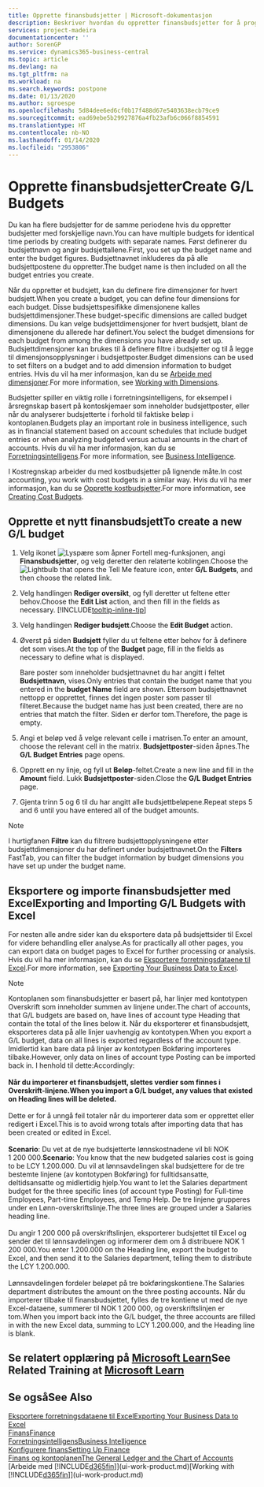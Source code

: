 ```yaml
---
title: Opprette finansbudsjetter | Microsoft-dokumentasjon
description: Beskriver hvordan du oppretter finansbudsjetter for å prognostisere ulike økonomiske aktiviteter og tilordne dimensjoner for forretningsanalyseformål.
services: project-madeira
documentationcenter: ''
author: SorenGP
ms.service: dynamics365-business-central
ms.topic: article
ms.devlang: na
ms.tgt_pltfrm: na
ms.workload: na
ms.search.keywords: postpone
ms.date: 01/13/2020
ms.author: sgroespe
ms.openlocfilehash: 5d84dee6ed6cf0b17f488d67e5403638ecb79ce9
ms.sourcegitcommit: ead69ebe5b29927876a4fb23afb6c066f8854591
ms.translationtype: HT
ms.contentlocale: nb-NO
ms.lasthandoff: 01/14/2020
ms.locfileid: "2953806"
---
```

# <a name="create-gl-budgets"></a><span data-ttu-id="dd430-103">Opprette finansbudsjetter</span><span class="sxs-lookup"><span data-stu-id="dd430-103">Create G/L Budgets</span></span>
<span data-ttu-id="dd430-104">Du kan ha flere budsjetter for de samme periodene hvis du oppretter budsjetter med forskjellige navn.</span><span class="sxs-lookup"><span data-stu-id="dd430-104">You can have multiple budgets for identical time periods by creating budgets with separate names.</span></span> <span data-ttu-id="dd430-105">Først definerer du budsjettnavn og angir budsjettallene.</span><span class="sxs-lookup"><span data-stu-id="dd430-105">First, you set up the budget name and enter the budget figures.</span></span> <span data-ttu-id="dd430-106">Budsjettnavnet inkluderes da på alle budsjettpostene du oppretter.</span><span class="sxs-lookup"><span data-stu-id="dd430-106">The budget name is then included on all the budget entries you create.</span></span>  

<span data-ttu-id="dd430-107">Når du oppretter et budsjett, kan du definere fire dimensjoner for hvert budsjett.</span><span class="sxs-lookup"><span data-stu-id="dd430-107">When you create a budget, you can define four dimensions for each budget.</span></span> <span data-ttu-id="dd430-108">Disse budsjettspesifikke dimensjonene kalles budsjettdimensjoner.</span><span class="sxs-lookup"><span data-stu-id="dd430-108">These budget-specific dimensions are called budget dimensions.</span></span> <span data-ttu-id="dd430-109">Du kan velge budsjettdimensjoner for hvert budsjett, blant de dimensjonene du allerede har definert.</span><span class="sxs-lookup"><span data-stu-id="dd430-109">You select the budget dimensions for each budget from among the dimensions you have already set up.</span></span> <span data-ttu-id="dd430-110">Budsjettdimensjoner kan brukes til å definere filtre i budsjetter og til å legge til dimensjonsopplysninger i budsjettposter.</span><span class="sxs-lookup"><span data-stu-id="dd430-110">Budget dimensions can be used to set filters on a budget and to add dimension information to budget entries.</span></span> <span data-ttu-id="dd430-111">Hvis du vil ha mer informasjon, kan du se [Arbeide med dimensjoner](finance-dimensions.md).</span><span class="sxs-lookup"><span data-stu-id="dd430-111">For more information, see [Working with Dimensions](finance-dimensions.md).</span></span>

<span data-ttu-id="dd430-112">Budsjetter spiller en viktig rolle i forretningsintelligens, for eksempel i årsregnskap basert på kontoskjemaer som inneholder budsjettposter, eller når du analyserer budsjetterte i forhold til faktiske beløp i kontoplanen.</span><span class="sxs-lookup"><span data-stu-id="dd430-112">Budgets play an important role in business intelligence, such as in financial statement based on account schedules that include budget entries or when analyzing budgeted versus actual amounts in the chart of accounts.</span></span> <span data-ttu-id="dd430-113">Hvis du vil ha mer informasjon, kan du se [Forretningsintelligens](bi.md).</span><span class="sxs-lookup"><span data-stu-id="dd430-113">For more information, see [Business Intelligence](bi.md).</span></span>

<span data-ttu-id="dd430-114">I Kostregnskap arbeider du med kostbudsjetter på lignende måte.</span><span class="sxs-lookup"><span data-stu-id="dd430-114">In cost accounting, you work with cost budgets in a similar way.</span></span> <span data-ttu-id="dd430-115">Hvis du vil ha mer informasjon, kan du se [Opprette kostbudsjetter](finance-create-cost-budgets.md).</span><span class="sxs-lookup"><span data-stu-id="dd430-115">For more information, see [Creating Cost Budgets](finance-create-cost-budgets.md).</span></span>    

## <a name="to-create-a-new-gl-budget"></a><span data-ttu-id="dd430-116">Opprette et nytt finansbudsjett</span><span class="sxs-lookup"><span data-stu-id="dd430-116">To create a new G/L budget</span></span>  
1. <span data-ttu-id="dd430-117">Velg ikonet ![Lyspære som åpner Fortell meg-funksjonen](media/ui-search/search_small.png "Fortell hva du vil gjøre"), angi **Finansbudsjetter**, og velg deretter den relaterte koblingen.</span><span class="sxs-lookup"><span data-stu-id="dd430-117">Choose the ![Lightbulb that opens the Tell Me feature](media/ui-search/search_small.png "Tell me what you want to do") icon, enter **G/L Budgets**, and then choose the related link.</span></span>  
2. <span data-ttu-id="dd430-118">Velg handlingen **Rediger oversikt**, og fyll deretter ut feltene etter behov.</span><span class="sxs-lookup"><span data-stu-id="dd430-118">Choose the **Edit List** action, and then fill in the fields as necessary.</span></span> [!INCLUDE[tooltip-inline-tip](includes/tooltip-inline-tip_md.md)]  
3. <span data-ttu-id="dd430-119">Velg handlingen **Rediger budsjett**.</span><span class="sxs-lookup"><span data-stu-id="dd430-119">Choose the **Edit Budget** action.</span></span>
4. <span data-ttu-id="dd430-120">Øverst på siden **Budsjett** fyller du ut feltene etter behov for å definere det som vises.</span><span class="sxs-lookup"><span data-stu-id="dd430-120">At the top of the **Budget** page, fill in the fields as necessary to define what is displayed.</span></span>  

    <span data-ttu-id="dd430-121">Bare poster som inneholder budsjettnavnet du har angitt i feltet **Budsjettnavn**, vises.</span><span class="sxs-lookup"><span data-stu-id="dd430-121">Only entries that contain the budget name that you entered in the **budget Name** field are shown.</span></span> <span data-ttu-id="dd430-122">Ettersom budsjettnavnet nettopp er opprettet, finnes det ingen poster som passer til filteret.</span><span class="sxs-lookup"><span data-stu-id="dd430-122">Because the budget name has just been created, there are no entries that match the filter.</span></span> <span data-ttu-id="dd430-123">Siden er derfor tom.</span><span class="sxs-lookup"><span data-stu-id="dd430-123">Therefore, the page is empty.</span></span>  
5. <span data-ttu-id="dd430-124">Angi et beløp ved å velge relevant celle i matrisen.</span><span class="sxs-lookup"><span data-stu-id="dd430-124">To enter an amount, choose the relevant cell in the matrix.</span></span> <span data-ttu-id="dd430-125">**Budsjettposter**-siden åpnes.</span><span class="sxs-lookup"><span data-stu-id="dd430-125">The **G/L Budget Entries** page opens.</span></span>  
6. <span data-ttu-id="dd430-126">Opprett en ny linje, og fyll ut **Beløp**-feltet.</span><span class="sxs-lookup"><span data-stu-id="dd430-126">Create a new line and fill in the **Amount** field.</span></span> <span data-ttu-id="dd430-127">Lukk **Budsjettposter**-siden.</span><span class="sxs-lookup"><span data-stu-id="dd430-127">Close the **G/L Budget Entries** page.</span></span>  
7. <span data-ttu-id="dd430-128">Gjenta trinn 5 og 6 til du har angitt alle budsjettbeløpene.</span><span class="sxs-lookup"><span data-stu-id="dd430-128">Repeat steps 5 and 6 until you have entered all of the budget amounts.</span></span>  

> [!NOTE]  
>  <span data-ttu-id="dd430-129">I hurtigfanen **Filtre** kan du filtrere budsjettopplysningene etter budsjettdimensjoner du har definert under budsjettnavnet.</span><span class="sxs-lookup"><span data-stu-id="dd430-129">On the **Filters** FastTab, you can filter the budget information by budget dimensions you have set up under the budget name.</span></span>

## <a name="exporting-and-importing-gl-budgets-with-excel"></a><span data-ttu-id="dd430-130">Eksportere og importe finansbudsjetter med Excel</span><span class="sxs-lookup"><span data-stu-id="dd430-130">Exporting and Importing G/L Budgets with Excel</span></span>
<span data-ttu-id="dd430-131">For nesten alle andre sider kan du eksportere data på budsjettsider til Excel for videre behandling eller analyse.</span><span class="sxs-lookup"><span data-stu-id="dd430-131">As for practically all other pages, you can export data on budget pages to Excel for further processing or analysis.</span></span> <span data-ttu-id="dd430-132">Hvis du vil ha mer informasjon, kan du se [Eksportere forretningsdataene til Excel](about-export-data.md).</span><span class="sxs-lookup"><span data-stu-id="dd430-132">For more information, see [Exporting Your Business Data to Excel](about-export-data.md).</span></span>

> [!NOTE]
> <span data-ttu-id="dd430-133">Kontoplanen som finansbudsjetter er basert på, har linjer med kontotypen Overskrift som inneholder summen av linjene under.</span><span class="sxs-lookup"><span data-stu-id="dd430-133">The chart of accounts, that G/L budgets are based on, have lines of account type Heading that contain the total of the lines below it.</span></span> <span data-ttu-id="dd430-134">Når du eksporterer et finansbudsjett, eksporteres data på alle linjer uavhengig av kontotypen.</span><span class="sxs-lookup"><span data-stu-id="dd430-134">When you export a G/L budget, data on all lines is exported regardless of the account type.</span></span> <span data-ttu-id="dd430-135">Imidlertid kan bare data på linjer av kontotypen Bokføring importeres tilbake.</span><span class="sxs-lookup"><span data-stu-id="dd430-135">However, only data on lines of account type Posting can be imported back in.</span></span> <span data-ttu-id="dd430-136">I henhold til dette:</span><span class="sxs-lookup"><span data-stu-id="dd430-136">Accordingly:</span></span> <br /><br /> <span data-ttu-id="dd430-137">**Når du importerer et finansbudsjett, slettes verdier som finnes i Overskrift-linjene.**</span><span class="sxs-lookup"><span data-stu-id="dd430-137">**When you import a G/L budget, any values that existed on Heading lines will be deleted.**</span></span> <br /><br /> <span data-ttu-id="dd430-138">Dette er for å unngå feil totaler når du importerer data som er opprettet eller redigert i Excel.</span><span class="sxs-lookup"><span data-stu-id="dd430-138">This is to avoid wrong totals after importing data that has been created or edited in Excel.</span></span><br /><br /> <span data-ttu-id="dd430-139">**Scenario**: Du vet at de nye budsjetterte lønnskostnadene vil bli NOK 1 200 000.</span><span class="sxs-lookup"><span data-stu-id="dd430-139">**Scenario**: You know that the new budgeted salaries cost is going to be LCY 1.200.000.</span></span> <span data-ttu-id="dd430-140">Du vil at lønnsavdelingen skal budsjettere for de tre bestemte linjene (av kontotypen Bokføring) for fulltidsansatte, deltidsansatte og midlertidig hjelp.</span><span class="sxs-lookup"><span data-stu-id="dd430-140">You want to let the Salaries department budget for the three specific lines (of account type Posting) for Full-time Employees, Part-time Employees, and Temp Help.</span></span> <span data-ttu-id="dd430-141">De tre linjene grupperes under en Lønn-overskriftslinje.</span><span class="sxs-lookup"><span data-stu-id="dd430-141">The three lines are grouped under a Salaries heading line.</span></span><br /><br /><span data-ttu-id="dd430-142">Du angir 1 200 000 på overskriftslinjen, eksporterer budsjettet til Excel og sender det til lønnsavdelingen og informerer dem om å distribuere NOK 1 200 000.</span><span class="sxs-lookup"><span data-stu-id="dd430-142">You enter 1.200.000 on the Heading line, export the budget to Excel, and then send it to the Salaries department, telling them to distribute the LCY 1.200.000.</span></span><br /><br /> <span data-ttu-id="dd430-143">Lønnsavdelingen fordeler beløpet på tre bokføringskontiene.</span><span class="sxs-lookup"><span data-stu-id="dd430-143">The Salaries department distributes the amount on the three posting accounts.</span></span> <span data-ttu-id="dd430-144">Når du importerer tilbake til finansbudsjettet, fylles de tre kontiene ut med de nye Excel-dataene, summerer til NOK 1 200 000, og overskriftslinjen er tom.</span><span class="sxs-lookup"><span data-stu-id="dd430-144">When you import back into the G/L budget, the three accounts are filled in with the new Excel data, summing to LCY 1.200.000, and the Heading line is blank.</span></span>

## <a name="see-related-training-at-microsoft-learnlearnmodulesbudgets-exchange-rates-dynamics-365-business-centralindex"></a><span data-ttu-id="dd430-145">Se relatert opplæring på [Microsoft Learn](/learn/modules/budgets-exchange-rates-dynamics-365-business-central/index)</span><span class="sxs-lookup"><span data-stu-id="dd430-145">See Related Training at [Microsoft Learn](/learn/modules/budgets-exchange-rates-dynamics-365-business-central/index)</span></span>

## <a name="see-also"></a><span data-ttu-id="dd430-146">Se også</span><span class="sxs-lookup"><span data-stu-id="dd430-146">See Also</span></span>
[<span data-ttu-id="dd430-147">Eksportere forretningsdataene til Excel</span><span class="sxs-lookup"><span data-stu-id="dd430-147">Exporting Your Business Data to Excel</span></span>](about-export-data.md)  
[<span data-ttu-id="dd430-148">Finans</span><span class="sxs-lookup"><span data-stu-id="dd430-148">Finance</span></span>](finance.md)  
[<span data-ttu-id="dd430-149">Forretningsintelligens</span><span class="sxs-lookup"><span data-stu-id="dd430-149">Business Intelligence</span></span>](bi.md)  
[<span data-ttu-id="dd430-150">Konfigurere finans</span><span class="sxs-lookup"><span data-stu-id="dd430-150">Setting Up Finance</span></span>](finance-setup-finance.md)  
[<span data-ttu-id="dd430-151">Finans og kontoplanen</span><span class="sxs-lookup"><span data-stu-id="dd430-151">The General Ledger and the Chart of Accounts</span></span>](finance-general-ledger.md)  
<span data-ttu-id="dd430-152">[Arbeide med [!INCLUDE[d365fin](includes/d365fin_md.md)]](ui-work-product.md)</span><span class="sxs-lookup"><span data-stu-id="dd430-152">[Working with [!INCLUDE[d365fin](includes/d365fin_md.md)]](ui-work-product.md)</span></span>  
